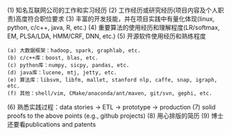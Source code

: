 (1) 知名互联网公司的工作和实习经历
(2) 工作经历或研究经历(项目内容及个人职责)高度符合职位要求
(3) 丰富的开发技能，并在项目实践中有量化体现(linux, python, c/c++, java, R, etc.)
(4) 重要算法的使用经历和理解程度(LR/softmax, EM, PLSA/LDA, HMM/CRF, DNN, etc.)
(5) 开源软件使用经历和熟练程度

	(a) 大数据框架：hadoop, spark, graphlab, etc.
	(b) c/c++库：boost, blas, etc.
	(c) python库：numpy, sicpy, pandas, etc.
	(d) java库：lucene, mtj, jetty, etc.
	(e) 算法库：libsvm, libfm, mallet, stanford nlp, caffe, snap, igraph, etc.
	(f) 其他：shell/vim, CMake/anaconda/ant/maven, git/svn, gephi, etc.

(6) 熟悉实践过程：data stories -> ETL -> prototype -> production
(7) solid proofs to the above points (e.g., github projects)
(8) 用心排版的简历
(9) 博士还要看publications and patents